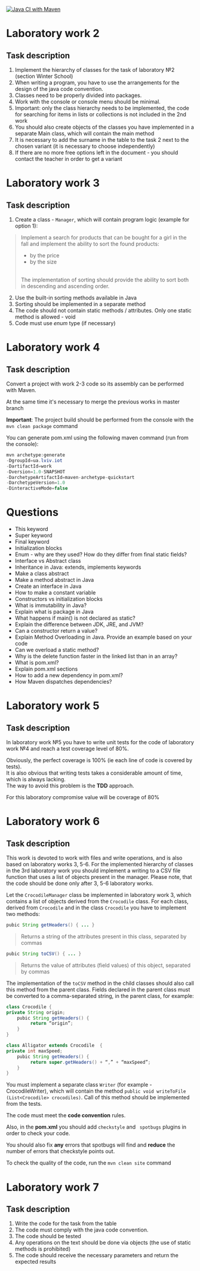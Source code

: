 [![Java CI with Maven](https://github.com/andylvua/JavaLabs/actions/workflows/maven.yml/badge.svg)](https://github.com/andylvua/JavaLabs/actions/workflows/maven.yml)
# Laboratory work 2
## Task description
1. Implement the hierarchy of classes for the task of laboratory №2 (section Winter School)
2. When writing a program, you have to use the arrangements for the design of the java code convention.
3. Classes need to be properly divided into packages.
4. Work with the console or console menu should be minimal.
5. Important: only the class hierarchy needs to be implemented, the code for searching for items in lists or collections is not included in the 2nd work
6. You should also create objects of the classes you have implemented in a separate Main class, which will contain the main method
7. It is necessary to add the surname in the table to the task 2 next to the chosen variant (it is necessary to choose independently)
8. If there are no more free options left in the document - you should contact the teacher in order to get a variant

# Laboratory work 3
## Task description
1. Create a class - ```Manager```, which will contain program logic (example for option 1):
> Implement a search for products that can be bought for a girl in the fall and implement the ability to sort the found products:
> - by the price
> - by the size
> <!-- end -->
> <br/>
> The implementation of sorting should provide the ability to sort both in descending and ascending order.



2. Use the built-in sorting methods available in Java
3. Sorting should be implemented in a separate method
4. The code should not contain static methods / attributes. Only one static method is allowed - void
5. Code must use _enum_ type (if necessary)

# Laboratory work 4
## Task description
Convert a project with work 2-3 code so its assembly can be performed with Maven.

At the same time it's necessary to merge the previous works in master branch

**Important**: The project build should be performed from the console with the ```mvn clean package``` command

You can generate pom.xml using the following maven command (run from the console):
``` java
mvn archetype:generate 
-DgroupId=ua.lviv.iot 
-DartifactId=work 
-Dversion=1.0-SNAPSHOT 
-DarchetypeArtifactId=maven-archetype-quickstart 
-DarchetypeVersion=1.0 
-DinteractiveMode=false
```

# Questions
* This keyword
* Super keyword
* Final keyword
* Initialization blocks
* Enum - why are they used? How do they differ from final static fields?
* Interface vs Abstract class
* Inheritance in Java: extends, implements keywords
* Make a class abstract
* Make a method abstract in Java
* Create an interface in Java
* How to make a constant variable
* Constructors vs initialization blocks
* What is immutability in Java?
* Explain what is package in Java
* What happens if main() is not declared as static?
* Explain the difference between JDK, JRE, and JVM?
* Can a constructor return a value?
* Explain Method Overloading in Java. Provide an example based on your code
* Can we overload a static method?
* Why is the delete function faster in the linked list than in an array?
* What is pom.xml?
* Explain pom.xml sections
* How to add a new dependency in pom.xml?
* How Maven dispatches dependencies?

# Laboratory work 5
## Task description
In laboratory work №5 you have to write unit tests for the code of laboratory work №4
and reach a test coverage level of 80%.

Obviously, the perfect coverage is 100% (ie each line of code is covered by tests). </br>
It is also obvious that writing tests takes a considerable amount of time, which is always lacking. <br>
The way to avoid this problem is the **TDD** approach.

For this laboratory compromise value will be coverage of 80%

# Laboratory work 6
## Task description
This work is devoted to work with files and write operations, and is also based on
laboratory works 3, 5-6. For the implemented hierarchy of classes in the 3rd laboratory work you should implement
a writing to a CSV file function that uses a list of objects present in the manager. Please note, that the code should be
done only after 3, 5-6 laboratory works.

Let the ```CrocodileManager``` class be implemented in laboratory work 3,
which contains a list of objects derived from the ```Crocodile``` class. For each class,
derived from ```Crocodile``` and in the class ```Crocodile``` you have to implement two methods:

``` java
pubic String getHeaders() { ... }
```
> Returns a string of the attributes present in this class, separated by commas
``` java
pubic String toCSV() { ... }
```
> Returns the value of attributes (field values) of this object, separated by commas

The implementation of the ```toCSV``` method in the child classes should also call this method from the parent class.
Fields declared in the parent class must be converted to a comma-separated string,
in the parent class, for example:

``` java
class Crocodile {
private String origin;
    pubic String getHeaders() { 
         return “origin”;
    }
}

class Alligator extends Crocodile  {
private int maxSpeed;
    pubic String getHeaders() { 
         return super.getHeaders() + “,” + “maxSpeed”;
    }
}
```

You must implement a separate class ```Writer```
(for example - CrocodileWriter), which will contain the method
```public void writeToFile (List<Crocodile> crocodiles)```.
Call of this method should be implemented from the tests.

The code must meet the **code convention** rules.

Also, in the **pom.xml** you should add ```checkstyle``` and ``` spotbugs``` plugins in order to check your code.

You should also fix **any** errors that spotbugs will find and **reduce** the number of errors that checkstyle points out.

To check the quality of the code, run the ```mvn clean site``` command

# Laboratory work 7
## Task description
1. Write the code for the task from the table
2. The code must comply with the java code convention.
3. The code should be tested
4. Any operations on the text should be done via objects (the use of static methods is prohibited)
5. The code should receive the necessary parameters and return the expected results